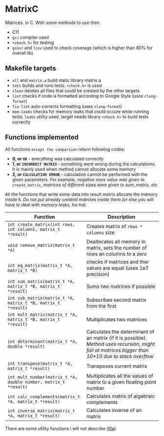 # MatrixC
Matrices. In C. With some methods to use then.
+ C11
+ `gcc` compiler used
+ `<check.h>` for testing
+ `gcovr` and `lcov` used to check coverage (which is higher than 80%  for overall lib)

## Makefile targets

+ `all` and `matrix.a` build static library matrix.a
+ `test` builds and runs tests. `<check.h>` is used
+ `clean` deletes all files that could be created by the other targets
+ `lint` checks if code is formatted according to Google Style (uses `clang-format`)
+ `fix-lint` auto-corrects formatting (uses `clang-format`)
+ `mem-leaks` checks for memory leaks that could occure while running tests. `leaks` utility used, target needs library `<check.h>` to build tests correctly

## Functions implemented

All functions `except the comparsion` return following codes:
+ **0, or `OK`** - everything was calculated correctly
+ **1, or `INCORRECT MATRIX`** - something went wrong during the calculations. It is mainly used when method cannot allocate some memory
+ **2, or `CALCULATION ERROR`** - calculation cannot be performed with the given parameters. _For example, negative rows value was given to `create_matrix`, matrices of different sizes were given to sum_matrix, etc_

All the functions that write some data into result matrix allocate the memory inside it. _Do not put already created matrices inside them (or else you will have to deal with memory leaks, ha-ha)._

| Function | Description |
|----------|-------------|
|`int create_matrix(int rows, int columns, matrix_t *result)`| Creates matrix of `rows * columns` size |
|`void remove_matrix(matrix_t *A)`| Deallocates all memory in matrix, sets the number of rows an columns to a zero|
|`int eq_matrix(matrix_t *A, matrix_t *B)`| checks if matrices and ther values are equal (uses 1e7 precision)|
|`int sum_matrix(matrix_t *A, matrix_t *B, matrix_t *result)`| Sums two matrices if possible|
|`int sub_matrix(matrix_t *A, matrix_t *B, matrix_t *result)`| Subscribes second matrix from the first|
|`int mult_matrix(matrix_t *A, matrix_t *B, matrix_t *result)`| Multiplicates two matrices|
|`int determinant(matrix_t *A, double *result)`| Calculates the determinant of an matrix (if it is possible). _Method uses recursion, might fail at matrices bigger than 10*10 due to stack overflow_|
|`int transpose(matrix_t *A, matrix_t *result)`|Transposes current matrix|
|`int mult_number(matrix_t *A, double number, matrix_t *result)` |Multiplicates all the values of matrix to a given floating point number|
| `int calc_complements(matrix_t *A, matrix_t *result)` | Calculates matrix of algebraic complements |
| `int inverse_matrix(matrix_t *A, matrix_t *result)` |Calculates inverse of an matrix |

There are some utility functions i will not describe ([file](utility.c))